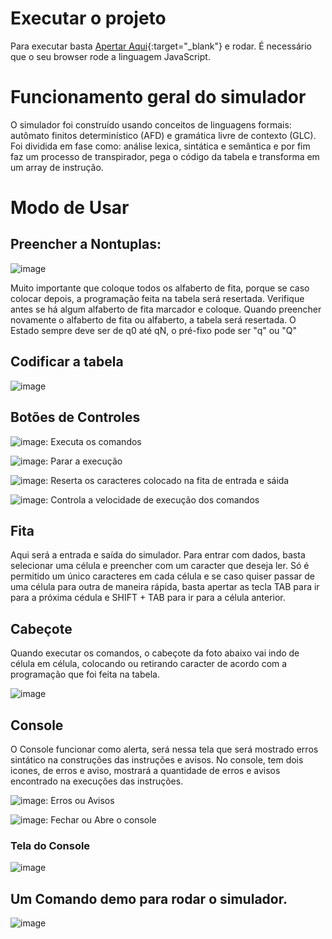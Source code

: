 # Executar o projeto
Para executar basta [Apertar Aqui](https://danilosantanaa.github.io/SimuladorMTU/){:target="_blank"} e rodar. É necessário que o seu browser rode a linguagem JavaScript. 


# Funcionamento geral do simulador

O simulador foi construído usando conceitos de linguagens formais: autômato finitos determinístico (AFD) e gramática livre de contexto (GLC). Foi dividida em fase como: análise lexica, sintática e semântica e por fim faz um processo de transpirador, pega o código da tabela e transforma em um array de instrução.
 
 # Modo de Usar
 ## Preencher a Nontuplas:
 ![image](https://user-images.githubusercontent.com/38994152/199786731-ba42e8e8-1e17-4beb-96c0-1b0f6474e54a.png)

Muito importante que coloque todos os alfaberto de fita, porque se caso colocar depois, a programação feita na tabela será resertada. Verifique antes se há algum alfaberto de fita marcador e coloque. Quando preencher novamente o alfaberto de fita ou alfaberto, a tabela será resertada. 
O Estado sempre deve ser de q0 até qN, o pré-fixo pode ser "q" ou "Q"

## Codificar a tabela
![image](https://user-images.githubusercontent.com/38994152/199786858-792f48b1-bb94-40ca-bd2d-5a05be2ab5cb.png)

## Botões de Controles
![image](https://user-images.githubusercontent.com/38994152/199790211-7de7292e-00fd-4258-b71f-0a6326abcce0.png): Executa os comandos

![image](https://user-images.githubusercontent.com/38994152/199789779-d637e523-9e1c-46ba-8d8c-98b738d4101f.png): Parar a execução

![image](https://user-images.githubusercontent.com/38994152/199789884-a455752e-fc1f-447f-8a0b-079815283f60.png): Reserta os caracteres colocado na fita de entrada e sáida

![image](https://user-images.githubusercontent.com/38994152/199790016-2bd48f6b-8f1d-4f40-9f7f-455d84e32c23.png): Controla a velocidade de execução dos comandos

## Fita
Aqui será a entrada e saída do simulador. Para entrar com dados, basta selecionar uma célula e preencher com um caracter que deseja ler. Só é permitido um único caracteres em cada célula e se caso quiser passar de uma célula para outra de maneira rápida, basta apertar as tecla TAB para ir para a próxima cédula e SHIFT + TAB para ir para a célula anterior.

## Cabeçote
Quando executar os comandos, o cabeçote da foto abaixo vai indo de célula em célula, colocando ou retirando caracter de acordo com a programação que foi feita na tabela.

![image](https://user-images.githubusercontent.com/38994152/199788847-d4406f24-c4dd-459f-959c-4d362b0eeba0.png)

## Console 
O Console funcionar como alerta, será nessa tela que será mostrado erros sintático na construções das instruções e avisos. No console, tem dois icones, de erros e aviso, mostrará a quantidade de erros e avisos encontrado na execuções das instruções. 

![image](https://user-images.githubusercontent.com/38994152/199791220-54fc7609-41e5-4e06-905e-69753571e42d.png): Erros ou Avisos

![image](https://user-images.githubusercontent.com/38994152/199791491-ae797298-6a31-44a0-a09d-3b473ac10ef6.png): Fechar ou Abre o console

### Tela do Console
![image](https://user-images.githubusercontent.com/38994152/199791818-6046cad5-9678-444f-a40f-2d1f3065864c.png)

## Um Comando demo para rodar o simulador.
![image](https://user-images.githubusercontent.com/38994152/199786491-79cb14e6-d0aa-4348-b20a-f083bc126dcd.png)
